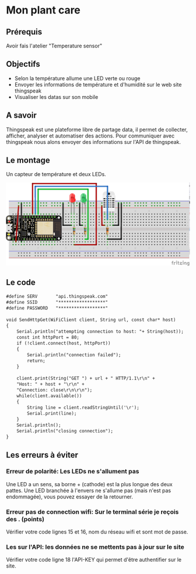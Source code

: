 Mon plant care
==============

Prérequis
---------

Avoir fais l'atelier "Temperature sensor"

Objectifs
---------

- Selon la température allume une LED verte ou rouge
- Envoyer les informations de température et d'humidité sur le web site thingspeak
- Visualiser les datas sur son mobile

A savoir
--------

Thingspeak est une plateforme libre de partage data, il permet de collecter, afficher, analyser et automatiser des actions.
Pour communiquer avec thingspeak nous alons envoyer des informations sur l'API de thingspeak.

Le montage
----------

Un capteur de température et deux LEDs.

![Circuit](Circuit.png)

Le code
-------

	#define SERV       "api.thingspeak.com"
	#define SSID       "******************"
	#define PASSWORD   "******************"

	void SendHttpGet(WiFiClient client, String url, const char* host)
	{
		Serial.println("attempting connection to host: "+ String(host));
		const int httpPort = 80;
		if (!client.connect(host, httpPort)) 
		{
			Serial.println("connection failed");
			return;
		}
		
		client.print(String("GET ") + url + " HTTP/1.1\r\n" +
		"Host: " + host + "\r\n" +
		"Connection: close\r\n\r\n");
		while(client.available())
		{
			String line = client.readStringUntil('\r');
			Serial.print(line);
		}
		Serial.println();
		Serial.println("closing connection");
	}

Les erreurs à éviter
--------------------

### Erreur de polarité: Les LEDs ne s'allument pas
Une LED a un sens, sa borne + (cathode) est la plus longue des deux pattes.
Une LED branchée à l'envers ne s'allume pas (mais n'est pas endommagée), vous pouvez essayer de la retourner.

### Erreur pas de connection wifi: Sur le terminal série je reçois des . (points)
Vérifier votre code lignes 15 et 16, nom du réseau wifi et sont mot de passe.


### Les sur l'API: les données ne se mettents pas à jour sur le site
Vérifier votre code ligne 18 l'API-KEY qui permet d'être authentifier sur le site.
